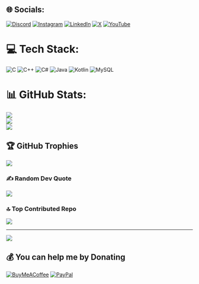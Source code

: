 
## 🌐 Socials:
[![Discord](https://img.shields.io/badge/Discord-%237289DA.svg?logo=discord&logoColor=white)](https://discord.gg/https://discord.gg/3uBQ3ncV) [![Instagram](https://img.shields.io/badge/Instagram-%23E4405F.svg?logo=Instagram&logoColor=white)](https://instagram.com/https://www.instagram.com/harshrajbhar_56/profilecard/?igsh=cHp1NHhiY3cyOXp3) [![LinkedIn](https://img.shields.io/badge/LinkedIn-%230077B5.svg?logo=linkedin&logoColor=white)](https://linkedin.com/in/https://www.linkedin.com/in/harsh-rajbhar-2160a6336?utm_source=share&utm_campaign=share_via&utm_content=profile&utm_medium=android_app) [![X](https://img.shields.io/badge/X-black.svg?logo=X&logoColor=white)](https://x.com/https://x.com/ManVadapav?t=kSuQOtL8CLQl51AIkGJWGg&s=09) [![YouTube](https://img.shields.io/badge/YouTube-%23FF0000.svg?logo=YouTube&logoColor=white)](https://youtube.com/@https://youtube.com/@harshrajbhar?si=F6V6zAbuvYZ9lRZz) 

# 💻 Tech Stack:
![C](https://img.shields.io/badge/c-%2300599C.svg?style=flat&logo=c&logoColor=white) ![C++](https://img.shields.io/badge/c++-%2300599C.svg?style=flat&logo=c%2B%2B&logoColor=white) ![C#](https://img.shields.io/badge/c%23-%23239120.svg?style=flat&logo=csharp&logoColor=white) ![Java](https://img.shields.io/badge/java-%23ED8B00.svg?style=flat&logo=openjdk&logoColor=white) ![Kotlin](https://img.shields.io/badge/kotlin-%237F52FF.svg?style=flat&logo=kotlin&logoColor=white) ![MySQL](https://img.shields.io/badge/mysql-4479A1.svg?style=flat&logo=mysql&logoColor=white)
# 📊 GitHub Stats:
![](https://github-readme-stats.vercel.app/api?username=VadaPavMan&theme=holi&hide_border=false&include_all_commits=true&count_private=false)<br/>
![](https://github-readme-streak-stats.herokuapp.com/?user=VadaPavMan&theme=holi&hide_border=false)<br/>
![](https://github-readme-stats.vercel.app/api/top-langs/?username=VadaPavMan&theme=holi&hide_border=false&include_all_commits=true&count_private=false&layout=compact)

## 🏆 GitHub Trophies
![](https://github-profile-trophy.vercel.app/?username=VadaPavMan&theme=radical&no-frame=true&no-bg=false&margin-w=4)

### ✍️ Random Dev Quote
![](https://quotes-github-readme.vercel.app/api?type=vetical&theme=gruvbox)

### 🔝 Top Contributed Repo
![](https://github-contributor-stats.vercel.app/api?username=VadaPavMan&limit=5&theme=midnight-purple&combine_all_yearly_contributions=true)

---
[![](https://visitcount.itsvg.in/api?id=VadaPavMan&icon=5&color=12)](https://visitcount.itsvg.in)

  ## 💰 You can help me by Donating
  [![BuyMeACoffee](https://img.shields.io/badge/Buy%20Me%20a%20Coffee-ffdd00?style=for-the-badge&logo=buy-me-a-coffee&logoColor=black)](https://buymeacoffee.com/buymeacoffee.com/harshrajbhar) [![PayPal](https://img.shields.io/badge/PayPal-00457C?style=for-the-badge&logo=paypal&logoColor=white)](https://paypal.me/https://www.paypal.me/HarshRajbhar) 

  
<!-- Proudly created with GPRM ( https://gprm.itsvg.in ) -->